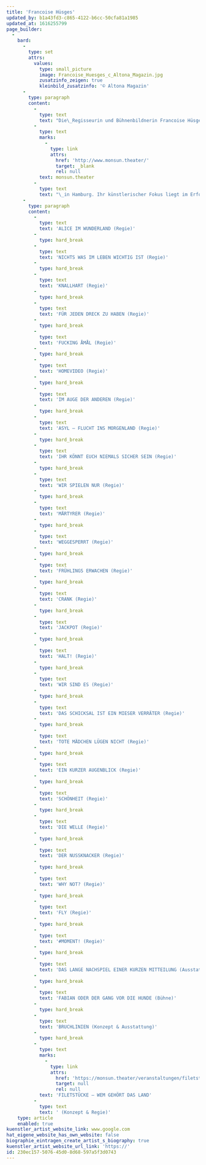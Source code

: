 ```yaml
---
title: 'Francoise Hüsges'
updated_by: b1a43fd3-c865-4122-b6cc-50cfa81a1985
updated_at: 1616255799
page_builder:
  -
    bard:
      -
        type: set
        attrs:
          values:
            type: small_picture
            image: Francoise_Huesges_c_Altona_Magazin.jpg
            zusatzinfo_zeigen: true
            kleinbild_zusatzinfo: '© Altona Magazin'
      -
        type: paragraph
        content:
          -
            type: text
            text: "Die\_Regisseurin und Bühnenbildnerin Francoise Hüsges leitet seit der Spielzeit 2015/16 das\_"
          -
            type: text
            marks:
              -
                type: link
                attrs:
                  href: 'http://www.monsun.theater/'
                  target: _blank
                  rel: null
            text: monsun.theater
          -
            type: text
            text: "\_in Hamburg. Ihr künstlerischer Fokus liegt im Erforschen neuer Ästhetiken sowie in der Zusammenarbeit, dem digitalen Austausch und der Vernetzung mit anderen Ländern. Ihre grenzüberschreitende Arbeitsweise zeigt sich u.a. in der Inszenierung #MOMENT!, in der zwei Bühnen in Hamburg und Toulouse digital vernetzt werden. Außerdem entwickelt sie neue Akzente für die Bühne per Live-Stream. 2017 gründete und etablierte sie außerdem das Hamburger AUSSICHT Festival – eine Plattform für Künstler:innen mit und ohne Behinderung. Neben der Theaterleitung entstehen weiterhin Arbeiten im Bereich der Regie und Bühne für die regionale und überregionale freie Szene."
      -
        type: paragraph
        content:
          -
            type: text
            text: 'ALICE IM WUNDERLAND (Regie)'
          -
            type: hard_break
          -
            type: text
            text: 'NICHTS WAS IM LEBEN WICHTIG IST (Regie)'
          -
            type: hard_break
          -
            type: text
            text: 'KNALLHART (Regie)'
          -
            type: hard_break
          -
            type: text
            text: 'FÜR JEDEN DRECK ZU HABEN (Regie)'
          -
            type: hard_break
          -
            type: text
            text: 'FUCKING ÅMÅL (Regie)'
          -
            type: hard_break
          -
            type: text
            text: 'HOMEVIDEO (Regie)'
          -
            type: hard_break
          -
            type: text
            text: 'IM AUGE DER ANDEREN (Regie)'
          -
            type: hard_break
          -
            type: text
            text: 'ASYL – FLUCHT INS MORGENLAND (Regie)'
          -
            type: hard_break
          -
            type: text
            text: 'IHR KÖNNT EUCH NIEMALS SICHER SEIN (Regie)'
          -
            type: hard_break
          -
            type: text
            text: 'WIR SPIELEN NUR (Regie)'
          -
            type: hard_break
          -
            type: text
            text: 'MÄRTYRER (Regie)'
          -
            type: hard_break
          -
            type: text
            text: 'WEGGESPERRT (Regie)'
          -
            type: hard_break
          -
            type: text
            text: 'FRÜHLINGS ERWACHEN (Regie)'
          -
            type: hard_break
          -
            type: text
            text: 'CRANK (Regie)'
          -
            type: hard_break
          -
            type: text
            text: 'JACKPOT (Regie)'
          -
            type: hard_break
          -
            type: text
            text: 'HALT! (Regie)'
          -
            type: hard_break
          -
            type: text
            text: 'WIR SIND ES (Regie)'
          -
            type: hard_break
          -
            type: text
            text: 'DAS SCHICKSAL IST EIN MIESER VERRÄTER (Regie)'
          -
            type: hard_break
          -
            type: text
            text: 'TOTE MÄDCHEN LÜGEN NICHT (Regie)'
          -
            type: hard_break
          -
            type: text
            text: 'EIN KURZER AUGENBLICK (Regie)'
          -
            type: hard_break
          -
            type: text
            text: 'SCHÖNHEIT (Regie)'
          -
            type: hard_break
          -
            type: text
            text: 'DIE WELLE (Regie)'
          -
            type: hard_break
          -
            type: text
            text: 'DER NUSSKNACKER (Regie)'
          -
            type: hard_break
          -
            type: text
            text: 'WHY NOT? (Regie)'
          -
            type: hard_break
          -
            type: text
            text: 'FLY (Regie)'
          -
            type: hard_break
          -
            type: text
            text: '#MOMENT! (Regie)'
          -
            type: hard_break
          -
            type: text
            text: 'DAS LANGE NACHSPIEL EINER KURZEN MITTEILUNG (Ausstattung)'
          -
            type: hard_break
          -
            type: text
            text: 'FABIAN ODER DER GANG VOR DIE HUNDE (Bühne)'
          -
            type: hard_break
          -
            type: text
            text: 'BRUCHLINIEN (Konzept & Ausstattung)'
          -
            type: hard_break
          -
            type: text
            marks:
              -
                type: link
                attrs:
                  href: 'https://monsun.theater/veranstaltungen/filetstuecke'
                  target: null
                  rel: null
            text: 'FILETSTÜCKE – WEM GEHÖRT DAS LAND'
          -
            type: text
            text: ' (Konzept & Regie)'
    type: article
    enabled: true
kuenstler_artist_website_link: www.google.com
hat_eigene_website_has_own_website: false
biographie_eintragen_create_artist_s_biography: true
kuenstler_artist_website_url_link: 'https://'
id: 230ec157-5076-45d0-8d68-597a5f3d0743
---
```

